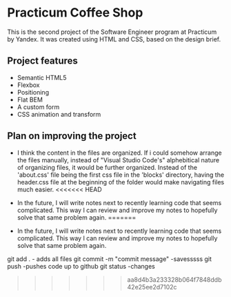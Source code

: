 # Practicum Coffee Shop

This is the second project of the Software Engineer program at Practicum by Yandex. It was created using HTML and CSS, based on the design brief.

## Project features

- Semantic HTML5
- Flexbox
- Positioning
- Flat BEM
- A custom form
- CSS animation and transform

## Plan on improving the project

- I think the content in the files are organized. If i could somehow arrange the files manually, instead of "Visual Studio Code's" alphebitical nature of organizing files, it would be further organized. Instead of the 'about.css' file being the first css file in the 'blocks' directory, having the header.css file at the beginning of the folder would make navigating files much easier.
<<<<<<< HEAD

- In the future, I will write notes next to recently learning code that seems complicated. This way I can review and improve my notes to hopefully solve that same problem again.
=======
- In the future, I will write notes next to recently learning code that seems complicated. This way I can review and improve my notes to hopefully solve that same problem again.

git add . - adds all files
git commit -m "commit message" -savesssss
git push -pushes code up to github
git status -changes
>>>>>>> aa8d4b3a233328b064f7848ddb42e25ee2d7102c
